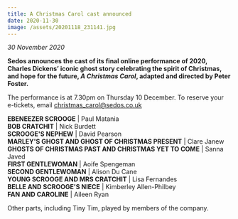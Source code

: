 ```yaml
---
title: A Christmas Carol cast announced
date: 2020-11-30
image: /assets/20201118_231141.jpg
---
```

*30 November 2020*

**Sedos announces the cast of its final online performance of 2020, Charles Dickens’ iconic ghost story celebrating the spirit of Christmas, and hope for the future, *A Christmas Carol*, adapted and directed by Peter Foster.** 

The performance is at 7.30pm on Thursday 10 December. To reserve your e-tickets, email [christmas_carol@sedos.co.uk](<mailto: christmas_carol@sedos.co.uk>)

**EBENEEZER SCROOGE** | Paul Matania\
**BOB CRATCHIT** | Nick Burdett\
**SCROOGE'S NEPHEW** | David Pearson\
**MARLEY'S GHOST AND GHOST OF CHRISTMAS PRESENT** | Clare Janew\
**GHOSTS OF CHRISTMAS PAST AND CHRISTMAS YET TO COME** | Sanna Javed\
**FIRST GENTLEWOMAN** | Aoife Spengeman\
**SECOND GENTLEWOMAN** | Alison Du Cane\
**YOUNG SCROOGE AND MRS CRATCHIT** | Lisa Fernandes\
**BELLE AND SCROOGE'S NIECE** | Kimberley Allen-Philbey\
**FAN AND CAROLINE** | Aileen Ryan

Other parts, including Tiny Tim, played by members of the company.